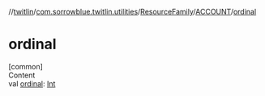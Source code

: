 //[twitlin](../../../index.md)/[com.sorrowblue.twitlin.utilities](../../index.md)/[ResourceFamily](../index.md)/[ACCOUNT](index.md)/[ordinal](ordinal.md)



# ordinal  
[common]  
Content  
val [ordinal](ordinal.md): [Int](https://kotlinlang.org/api/latest/jvm/stdlib/kotlin/-int/index.html)  



